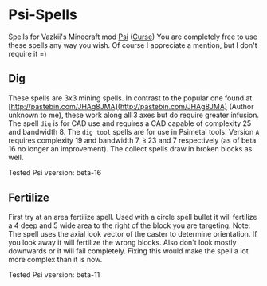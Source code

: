 # Psi-Spells
Spells for Vazkii's Minecraft mod [Psi](http://psi.vazkii.us/index.php) ([Curse](http://www.curse.com/mc-mods/minecraft/241665-psi))
You are completely free to use these spells any way you wish. Of course I appreciate a mention, but I don't require it =)

## Dig
These spells are 3x3 mining spells. In contrast to the popular one found at [http://pastebin.com/JHAg8JMA](http://pastebin.com/JHAg8JMA) (Author unknown to me), these work along all 3 axes but do require greater infusion. The spell ```dig``` is for CAD use and requires a CAD capable of complexity 25 and bandwidth 8. The ```dig tool``` spells are for use in Psimetal tools. Version ```A``` requires complexity 19 and bandwidth 7, ```B``` 23 and 7 respectively (as of beta 16 no longer an improvement). The collect spells draw in broken blocks as well.

Tested Psi vsersion: beta-16

## Fertilize
First try at an area fertilize spell. Used with a circle spell bullet it will fertilize a 4 deep and 5 wide area to the right of the block you are targeting. Note: The spell uses the axial look vector of the caster to determine orientation. If you look away it will fertilize the wrong blocks. Also don't look mostly downwards or it will fail completely. Fixing this would make the spell a lot more complex than it is now.

Tested Psi vsersion: beta-11

